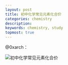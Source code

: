 ```yaml
---
layout: post
title: 初中化学常见元素化合价
categories: chemistry
description: 
keywords: chemistry, study
topmost: true
---
```

@0xarch：

![初中化学常见元素化合价](https://wangyuzhen666.github.io/assets/images/Screenshot_2023-03-05-18-58-26-636_com.baidu.homework.png)
